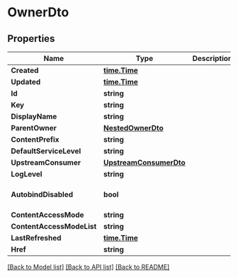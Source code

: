 # OwnerDto

## Properties
Name | Type | Description | Notes
------------ | ------------- | ------------- | -------------
**Created** | [**time.Time**](time.Time.md) |  | [optional] 
**Updated** | [**time.Time**](time.Time.md) |  | [optional] 
**Id** | **string** |  | [optional] 
**Key** | **string** |  | [optional] 
**DisplayName** | **string** |  | [optional] 
**ParentOwner** | [**NestedOwnerDto**](NestedOwnerDTO.md) |  | [optional] 
**ContentPrefix** | **string** |  | [optional] 
**DefaultServiceLevel** | **string** |  | [optional] 
**UpstreamConsumer** | [**UpstreamConsumerDto**](UpstreamConsumerDTO.md) |  | [optional] 
**LogLevel** | **string** |  | [optional] 
**AutobindDisabled** | **bool** |  | [optional] [default to false]
**ContentAccessMode** | **string** |  | [optional] 
**ContentAccessModeList** | **string** |  | [optional] 
**LastRefreshed** | [**time.Time**](time.Time.md) |  | [optional] 
**Href** | **string** |  | [optional] 

[[Back to Model list]](../README.md#documentation-for-models) [[Back to API list]](../README.md#documentation-for-api-endpoints) [[Back to README]](../README.md)


